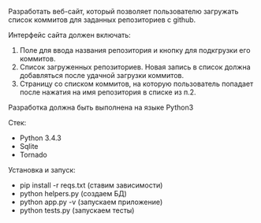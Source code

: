 Разработать веб-сайт, который позволяет пользователю загружать список коммитов для заданных репозиториев с github.

Интерфейс сайта должен включать:

1. Поле для ввода названия репозитория и кнопку для подкгрузки его коммитов.
2. Список загруженных репозиториев. Новая запись в список должна добавляться после удачной загрузки коммитов.
3. Страницу со списком коммитов, на которую пользователь попадает после нажатия на имя репозитория в списке из п.2.

Разработка должна быть выполнена на языке Python3

Стек:

* Python 3.4.3
* Sqlite
* Tornado

Установка и запуск:

* pip install -r reqs.txt (ставим зависимости)
* python helpers.py (создаем БД)
* python app.py -v (запускаем приложение)
* python tests.py (запускаем тесты)